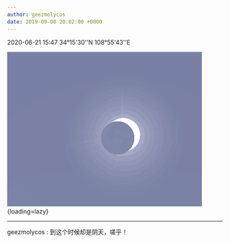 ```yaml
---
author: geezmolycos
date: 2019-09-08 20:02:00 +0800
---
```


2020-06-21 15:47 34°15'30''N 108°55'43''E

![](/images/qq-zone/2019-09-08-eclipse.png){loading=lazy}

---

geezmolycos : 到这个时候却是阴天，嗟乎！
